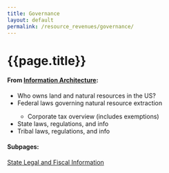 ```yaml
---
title: Governance
layout: default
permalink: /resource_revenues/governance/
---
```


<div class="container-outer container-padded">

  <h1>{{page.title}}</h1>
  <h4>From <a href="https://github.com/18F/doi-extractives-data/wiki/Information-Architecture">Information Architecture</a>:</h4>

  <ul class="bullet">
  	<li>Who owns land and natural resources in the US?</li>
		<li>Federal laws governing natural resource extraction</li>
    <ul>
      <li>Corporate tax overview (includes exemptions)</li>
    </ul>
		<li>State laws, regulations, and info</li>
    <li>Tribal laws, regulations, and info</li>
  </ul>

  <h4>Subpages:</h4>
  <a href="{{ site.baseurl }}/resource_revenues/governance/legal/">State Legal and Fiscal Information</a>

</div>


